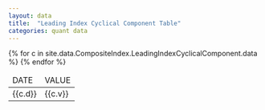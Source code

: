 ```yaml
---
layout: data
title:  "Leading Index Cyclical Component Table"
categories: quant data
---
```


<table>
    <thead>
    <tr>
      <td> DATE </td>
      <td> VALUE </td>
    </tr>
    </thead>
  <tbody>
{% for c in site.data.CompositeIndex.LeadingIndexCyclicalComponent.data %}
    <tr>
      <td>{{c.d}}</td>
      <td>{{c.v}}</td>
    </tr>
{% endfor %}
  </tbody>
</table>



